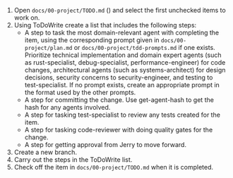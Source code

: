1. Open `docs/00-project/TODO.md` () and select the first unchecked items to work on.
2. Using ToDoWrite create a list that includes the following steps:
    - A step to task the most domain-relevant agent with completing the item, using the corresponding prompt given in `docs/00-project/plan.md` or `docs/00-project/tdd-prompts.md` if one exists. Prioritize technical implementation and domain expert agents (such as rust-specialist, debug-specialist, performance-engineer) for code changes, architectural agents (such as systems-architect) for design decisions, security concerns to security-engineer, and testing to test-specialist. If no prompt exists, create an appropriate prompt in the format used by the other prompts.
    - A step for committing the change. Use get-agent-hash to get the hash for any agents involved.
    - A step for tasking test-specialist to review any tests created for the item.
    - A step for tasking code-reviewer with doing quality gates for the change.
    - A step for getting approval from Jerry to move forward.
3. Create a new branch.
4. Carry out the steps in the ToDoWrite list.
5. Check off the item in `docs/00-project/TODO.md` when it is completed.
